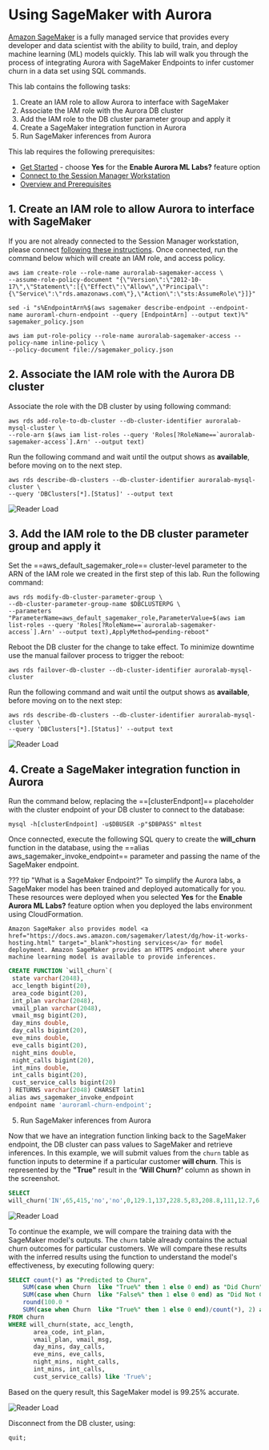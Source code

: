 # Using SageMaker with Aurora

<a href="https://aws.amazon.com/sagemaker/" target="_blank">Amazon SageMaker</a> is a fully managed service that provides every developer and data scientist with the ability to build, train, and deploy machine learning (ML) models quickly. This lab will walk you through the process of integrating Aurora with SageMaker Endpoints to infer customer churn in a data set using SQL commands.

This lab contains the following tasks:

1. Create an IAM role to allow Aurora to interface with SageMaker
2. Associate the IAM role with the Aurora DB cluster
3. Add the IAM role to the DB cluster parameter group and apply it
4. Create a SageMaker integration function in Aurora
5. Run SageMaker inferences from Aurora

This lab requires the following prerequisites:

* [Get Started](/prereqs/environment/) - choose **Yes** for the **Enable Aurora ML Labs?** feature option
* [Connect to the Session Manager Workstation](/prereqs/connect/)
* [Overview and Prerequisites](/ml/overview/)

## 1. Create an IAM role to allow Aurora to interface with SageMaker

If you are not already connected to the Session Manager workstation, please connect [following these instructions](/prereqs/connect/). Once connected, run the command below which will create an IAM role, and access policy.

```shell
aws iam create-role --role-name auroralab-sagemaker-access \
--assume-role-policy-document "{\"Version\":\"2012-10-17\",\"Statement\":[{\"Effect\":\"Allow\",\"Principal\":{\"Service\":\"rds.amazonaws.com\"},\"Action\":\"sts:AssumeRole\"}]}"

sed -i "s%EndpointArn%$(aws sagemaker describe-endpoint --endpoint-name auroraml-churn-endpoint --query [EndpointArn] --output text)%" sagemaker_policy.json

aws iam put-role-policy --role-name auroralab-sagemaker-access --policy-name inline-policy \
--policy-document file://sagemaker_policy.json
```

## 2. Associate the IAM role with the Aurora DB cluster

Associate the role with the DB cluster by using following command:

```shell
aws rds add-role-to-db-cluster --db-cluster-identifier auroralab-mysql-cluster \
--role-arn $(aws iam list-roles --query 'Roles[?RoleName==`auroralab-sagemaker-access`].Arn' --output text)
```		

Run the following command and wait until the output shows as **available**, before moving on to the next step.

```shell
aws rds describe-db-clusters --db-cluster-identifier auroralab-mysql-cluster \
--query 'DBClusters[*].[Status]' --output text
```

<span class="image">![Reader Load](/ml/comprehend/2-dbcluster-available.png?raw=true)</span>

## 3. Add the IAM role to the DB cluster parameter group and apply it

Set the ==aws_default_sagemaker_role== cluster-level parameter to the ARN of the IAM role we created in the first step of this lab. Run the following command:

```shell
aws rds modify-db-cluster-parameter-group \
--db-cluster-parameter-group-name $DBCLUSTERPG \
--parameters "ParameterName=aws_default_sagemaker_role,ParameterValue=$(aws iam list-roles --query 'Roles[?RoleName==`auroralab-sagemaker-access`].Arn' --output text),ApplyMethod=pending-reboot"
```

Reboot the DB cluster for the change to take effect. To minimize downtime use the manual failover process to trigger the reboot:

```shell
aws rds failover-db-cluster --db-cluster-identifier auroralab-mysql-cluster
```

Run the following command and wait until the output shows as **available**, before moving on to the next step:

```shell
aws rds describe-db-clusters --db-cluster-identifier auroralab-mysql-cluster \
--query 'DBClusters[*].[Status]' --output text
```

<span class="image">![Reader Load](/ml/comprehend/2-dbcluster-available.png?raw=true)</span>

## 4. Create a SageMaker integration function in Aurora

Run the command below, replacing the ==[clusterEndpont]== placeholder with the cluster endpoint of your DB cluster to connect to the database:

```shell
mysql -h[clusterEndpoint] -u$DBUSER -p"$DBPASS" mltest
```

Once connected, execute the following SQL query to create the **will_churn** function in the database, using the ==alias aws_sagemaker_invoke_endpoint== parameter and passing the name of the SageMaker endpoint.  

??? tip "What is a SageMaker Endpoint?"
	To simplify the Aurora labs, a SageMaker model has been trained and deployed automatically for you. These resources were deployed when you selected **Yes** for the **Enable Aurora ML Labs?** feature option when you deployed the labs environment using CloudFormation.

	Amazon SageMaker also provides model <a href="https://docs.aws.amazon.com/sagemaker/latest/dg/how-it-works-hosting.html" target="_blank">hosting services</a> for model deployment. Amazon SageMaker provides an HTTPS endpoint where your machine learning model is available to provide inferences.



```sql
CREATE FUNCTION `will_churn`(
 state varchar(2048),
 acc_length bigint(20),
 area_code bigint(20),
 int_plan varchar(2048),
 vmail_plan varchar(2048),
 vmail_msg bigint(20),
 day_mins double,
 day_calls bigint(20),
 eve_mins double,
 eve_calls bigint(20),
 night_mins double,
 night_calls bigint(20),
 int_mins double,
 int_calls bigint(20),
 cust_service_calls bigint(20)
) RETURNS varchar(2048) CHARSET latin1
alias aws_sagemaker_invoke_endpoint
endpoint name 'auroraml-churn-endpoint';
```

5. Run SageMaker inferences from Aurora

Now that we have an integration function linking back to the SageMaker endpoint, the DB cluster can pass values to SageMaker and retrieve inferences. In this example, we will submit values from the `churn` table as function inputs to determine if a particular customer **will churn**. This is represented by the **"True"** result in the **‘Will Churn?’** column as shown in the screenshot.

```sql
SELECT
will_churn('IN',65,415,'no','no',0,129.1,137,228.5,83,208.8,111,12.7,6,4) as 'Will Churn?';
```

<span class="image">![Reader Load](/ml/sagemaker/1-sagemaker-out.png?raw=true)</span>

To continue the example, we will compare the training data with the SageMaker model's outputs. The `churn` table already contains the actual churn outcomes for particular customers. We will compare these results with the inferred results using the function to understand the model's effectiveness, by executing following query:

```sql
SELECT count(*) as "Predicted to Churn",
	SUM(case when Churn  like "True%" then 1 else 0 end) as "Did Churn",
	SUM(case when Churn  like "False%" then 1 else 0 end) as "Did Not Churn",
	round(100.0 *
	SUM(case when Churn  like "True%" then 1 else 0 end)/count(*), 2) as "Accuracy %"
FROM churn
WHERE will_churn(state, acc_length,
       area_code, int_plan,
       vmail_plan, vmail_msg,
       day_mins, day_calls,
       eve_mins, eve_calls,
       night_mins, night_calls,
       int_mins, int_calls,
       cust_service_calls) like 'True%';  
```

Based on the query result, this SageMaker model is 99.25% accurate.

<span class="image">![Reader Load](/ml/sagemaker/2-sagemaker-function-out.png?raw=true)</span>

Disconnect from the DB cluster, using:

```sql
quit;
```
